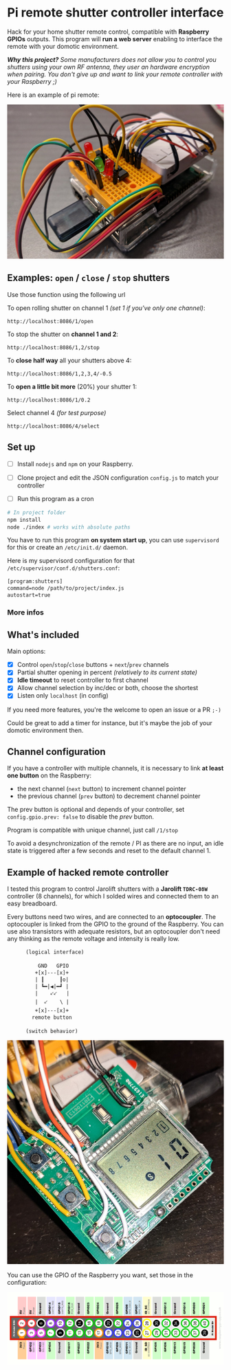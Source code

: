 # Pi remote shutter controller interface
Hack for your home shutter remote control, compatible with **Raspberry GPIOs** outputs.
This program will **run a web server** enabling to interface the remote with your domotic environment.

***Why this project?** Some manufacturers does not allow you to control you shutters using 
your own RF antenna, they user an hardware encryption when pairing.
You don't give up and want to link your remote controller with your Raspberry ;)*

Here is an example of pi remote:

![breadbord](./docs/breadbord.jpg)


## Examples: `open` / `close` / `stop` shutters
Use those function using the following url

To open rolling shutter on channel 1 *(set 1 if you've only one channel)*:
```curl
http://localhost:8086/1/open
```

To stop the shutter on **channel 1 and 2**:
```curl
http://localhost:8086/1,2/stop
```

To **close half way** all your shutters above 4:
```curl
http://localhost:8086/1,2,3,4/-0.5
```

To **open a little bit more** (20%) your shutter 1:
```curl
http://localhost:8086/1/0.2
```

Select channel 4 *(for test purpose)*
```curl
http://localhost:8086/4/select
```


## Set up

- [ ] Install `nodejs` and `npm` on your Raspberry.
- [ ] Clone project and edit the JSON configuration `config.js` to match your controller
- [ ] Run this program as a cron


```bash
# In project folder
npm install
node ./index # works with absolute paths
```

You have to run this program **on system start up**,
you can use `supervisord` for this or create an `/etc/init.d/` daemon.

Here is my supervisord configuration for that `/etc/supervisor/conf.d/shutters.conf`:
```
[program:shutters]
command=node /path/to/project/index.js
autostart=true
```


### More infos

## What's included

Main options:
- [x] Control `open`/`stop`/`close` buttons + `next`/`prev` channels
- [x] Partial shutter opening in percent *(relatively to its current state)*
- [x] **Idle timeout** to reset controller to first channel
- [x] Allow channel selection by inc/dec or both, choose the shortest
- [x] Listen only `localhost` (in config)

If you need more features, you're the welcome to open an issue or a PR `;-)`

Could be great to add a timer for instance, but it's maybe the job of your domotic environment then.


## Channel configuration
If you have a controller with multiple channels, it is necessary to link **at least one button** on the Raspberry:
- the next channel (`next` button) to increment channel pointer
- the previous channel (`prev` button) to decrement channel pointer

The prev button is optional and depends of your controller, set `config.gpio.prev: false` to disable the *prev* button.

Program is compatible with unique channel, just call `/1/stop`

To avoid a desynchronization of the remote / PI as there are no input, 
an idle state is triggered after a few seconds and reset to the default channel 1.



## Example of hacked remote controller
I tested this program to control Jarolift shutters with a **Jarolift `TDRC-08W`** controller (8 channels), 
for which I solded wires and connected them to an easy breadboard.

Every buttons need two wires, and are connected to an **optocoupler**.
The optocoupler is linked from the GPIO to the ground of the Raspberry.
You can use also transistors with adequate resistors, but an optocoupler don't need any thinking as 
the remote voltage and intensity is really low.


```
      (logical interface)

          GND   GPIO
         +[x]---[x]+
         | ┃     ┃o|
         | ┗━|◀|━┛ |
         |    🡗🡗   |
         |  🡗    \ |
         +[x]---[x]+
        remote button

      (switch behavior)
```


![assembly](./docs/assembly.jpg)

You can use the GPIO of the Raspberry you want, set those in the configuration:

![assembly](./docs/Raspberry-Pi-GPIO.png)

